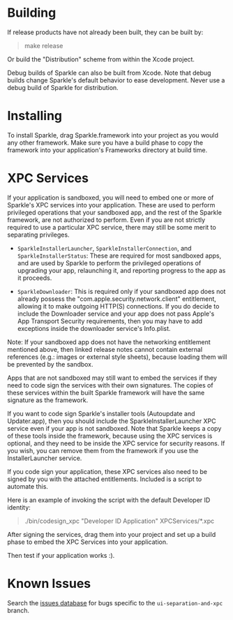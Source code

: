 # Building

If release products have not already been built, they can be built by:

> make release

Or build the "Distribution" scheme from within the Xcode project.

Debug builds of Sparkle can also be built from Xcode. Note that debug builds change Sparkle's default behavior to ease development. Never use a debug build of Sparkle for distribution.

# Installing

To install Sparkle, drag Sparkle.framework into your project as you would any other framework. Make sure you have a build phase to copy the framework into your application's Frameworks directory at build time.

# XPC Services

If your application is sandboxed, you will need to embed one or more of Sparkle's XPC services into your application. These are used to perform privileged operations that your sandboxed app, and the rest of the Sparkle framework, are not authorized to perform. Even if you are not strictly required to use a particular XPC service, there may still be some merit to separating privileges.

* `SparkleInstallerLauncher`, `SparkleInstallerConnection`, and `SparkleInstallerStatus`: These are required for most sandboxed apps, and are used by Sparkle to perform the privileged operations of upgrading your app, relaunching it, and reporting progress to the app as it proceeds.

* `SparkleDownloader`: This is required only if your sandboxed app does not already possess the "com.apple.security.network.client" entitlement, allowing it to make outgoing HTTP(S) connections. If you do decide to include the Downloader service and your app does not pass Apple's App Transport Security requirements, then you may have to add exceptions inside the downloader service's Info.plist.

Note: If your sandboxed app does not have the networking entitlement mentioned above, then linked release notes cannot contain external references (e.g.: images or external style sheets), because loading them will be prevented by the sandbox.

Apps that are not sandboxed may still want to embed the services if they need to code sign the services with their own signatures. The copies of these services within the built Sparkle framework will have the same signature as the framework.

If you want to code sign Sparkle's installer tools (Autoupdate and Updater.app), then you should include the SparkleInstallerLauncher XPC service even if your app is not sandboxed. Note that Sparkle keeps a copy of these tools inside the framework, because using the XPC services is optional, and they need to be inside the XPC service for security reasons. If you wish, you can remove them from the framework if you use the InstallerLauncher service.

If you code sign your application, these XPC services also need to be signed by you with the attached entitlements. Included is a script to automate this.

Here is an example of invoking the script with the default Developer ID identity:

> ./bin/codesign_xpc "Developer ID Application" XPCServices/*.xpc

After signing the services, drag them into your project and set up a build phase to embed the XPC Services into your application.

Then test if your application works :).

# Known Issues

Search the [issues database](https://github.com/sparkle-project/Sparkle/issues) for bugs specific to the `ui-separation-and-xpc` branch.

